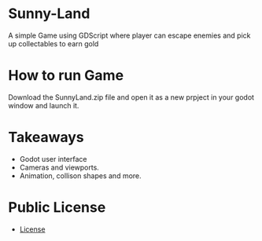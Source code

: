 # Sunny-Land

A simple Game using GDScript where player can escape enemies and pick up collectables to earn gold

# How to run Game
Download the SunnyLand.zip file and open it as a new prpject in your godot window and launch it.

# Takeaways
- Godot user interface
- Cameras and viewports.
- Animation, collison shapes and more.

# Public License
- [License](https://github.com/TolaniOke-Steve/Sunny-Land/blob/main/public-license.pdf)
